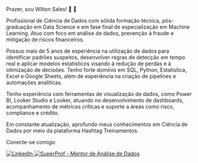 Prazer, sou Wilton Sales! :wave: :vulcan_salute:

Profissional de Ciência de Dados com sólida formação técnica, pós-graduação em Data Science e em fase final de especialização em Machine Learning. Atuo com foco em análise de dados, prevenção à fraude e mitigação de riscos financeiros.

Possuo mais de 5 anos de experiência na utilização de dados para identificar padrões suspeitos, desenvolver regras de detecção em tempo real e aplicar modelos estatísticos visando à redução de perdas e à otimização de decisões. Tenho forte domínio em SQL, Python, Estatística, Excel e Google Sheets, além de experiência na criação de pipelines e automações analíticas.

Tenho experiência com ferramentas de visualização de dados, como Power BI, Looker Studio e Looker, atuando no desenvolvimento de dashboards, acompanhamento de métricas críticas e suporte a áreas como risco, compliance e crédito.

Em constante atualização, aprofundo meus conhecimentos em Ciência de Dados por meio da plataforma Hashtag Treinamentos.



Conecte-se comigo:
<div style="display: inline-block">
  <a href="https://www.linkedin.com/in/wilton-sales-30a99185/" target="_blank">
    <img src="https://img.shields.io/badge/-LinkedIn-%230077B5?style=for-the-badge&logo=linkedin&logoColor=white" alt="LinkedIn" />
  </a>
  <a href="https://www.superprof.com.br/excel-google-sheets-dashboard-looker-studio-looker-power-mao-dados.html" target="_blank">
    <img src="https://img.shields.io/badge/SuperProf%20--%20Mentor%20de%20An%C3%A1lise%20de%20Dados-%2300A98F?style=for-the-badge&logo=superprof&logoColor=white" alt="SuperProf - Mentor de Análise de Dados" />
  </a>
</div>
